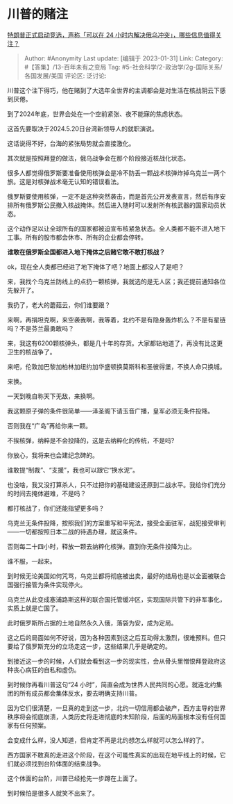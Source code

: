 # 川普的赌注
[特朗普正式启动竞选，声称「可以在 24 小时内解决俄乌冲突」，哪些信息值得关注？](https://www.zhihu.com/question/581167431/answer/2868840983)

> Author: #Anonymity
> Last update: [编辑于 2023-01-31]
> Link:
> Category: #【答集】/13-百年未有之变局
> Tag: #5-社会科学/2-政治学/2g-国际关系/各国发展/美国
> 评论区:
> 泛讨论:

川普这个注下得巧，他在赌到了大选年全世界的主调都会是对生活在核战阴云下感到厌倦。

到了2024年底，世界会处在一个空前紧张、夜不能寐的焦虑状态。

这首先要取决于2024.5.20日台湾新领导人的就职演说。

这话说得不好，台海的紧张局势就会直接激化。

其次就是按照拜登的做法，俄乌战争会在那个阶段接近核战化状态。

很多人都觉得俄罗斯要准备使用核弹会是冷不防丢一颗战术核弹炸掉乌克兰一两个旅。这是对核弹战术毫无认知的错误看法。

俄罗斯要使用核弹，一定不是这种突然袭击，而是首先公开发表宣言，然后有序安排所有俄罗斯公民撤入核战掩体。然后进入随时可以发射所有核武器的国家动员状态。

这个动作足以让全球所有的国家都被迫宣布核紧急状态。全人类都不能不进入地下工事。所有的股市都会休市、所有的企业都会停转。

**谁敢在俄罗斯全国都进入地下掩体之后赌它敢不敢打核战？**

ok，现在全人类都已经进了地下掩体了吧？地面上都没人了是吧？

来，我找个乌克兰防线上的点扔一颗核弹，我就选的是无人区；我还提前通知各位先躲开了。

我扔了，老大的蘑菇云，你们谁要跟？

来啊，再捐坦克啊，来空袭我啊，我等着，北约不是有隐身轰炸机么？不是有星链吗？不是芬兰最勇敢吗？

来，我这有6200颗核弹头，都是几十年的存货。大家都钻地道了，再没有比这更卫生的核战争了。

来吧，伦敦加巴黎加柏林加纽约加华盛顿换莫斯科和圣彼得堡，不换人命只换城。

来换。

一天到晚自称天下无敌，来换啊。

我这颗原子弹的条件很简单——泽圣阁下请玉音广播，皇军必须无条件投降。

否则我在“广岛”再给你来一颗。

不挨核弹，纳粹是不会投降的，这是去纳粹化的传统，不是吗?

你放心，我将来也会建纪念碑的。

谁敢提“制裁”、“支援”，我也可以跟它“换水泥”。

也没啥，我又没打算杀人，只不过把你的基础建设还原到二战水平。我给你们充分的时间去掩体避难，不是吗？

都打核战了，你们还能指望更多吗？

乌克兰无条件投降，按照我们的方案重写和平宪法，接受全面驻军，战犯接受审判——一切都按照日本二战的待遇办理，就这条件。

否则每二十四小时，释放一颗去纳粹化核弹。直到你无条件投降为止。

谁不服，一起来。

到时候无论美国如何咒骂，乌克兰都将彻底被出卖，最好的结局也是以全面被联合国强行接管为条件实现停火。

乌克兰从此变成塞浦路斯这样的联合国托管缓冲区，实现国际共管下的非军事化，实质上就是亡国了。

此时俄罗斯所占据的土地自然永久入俄，落袋为安，成为定局。

这之后的局面如何不好说，因为各种因素到这之后互动得太激烈，很难预料。但只要给了俄罗斯充分的立场走这一步，这些结果几乎是确定的。

到接近这一步的时候，人们就会看到这一步的现实性，会从骨头里憎恨拜登政府这种丧心病狂的自私和虚伪。

到时候你再看川普这句“24 小时”，简直会成为世界人民共同的心愿。就连北约集团的所有成员都会集体反水，要去明确支持川普。

因为它们很清楚，一旦真的走到这一步，北约一切信用都会破产，西方主导的世界秩序将会彻底崩溃，人类历史将走进彻底的未知阶段，后面的局面根本没有任何国家有任何预案。

会变成什么样，没人知道，但肯定不再是北约想怎么样就可以怎么样的了。

西方国家不敢真的走进这个阶段，在这个可能性真实的出现在地平线上的时候，它们就必须找到台阶体面的结束战争。

这个体面的台阶，川普已经抢先一步蹲在上面了。

到时候怕是很多人就笑不出来了。
